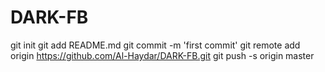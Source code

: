 # DARK-FB
git init
git add README.md
git commit -m 'first commit'
git remote add origin https://github.com/Al-Haydar/DARK-FB.git
git push -s origin master
